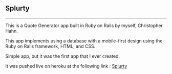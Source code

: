 Splurty
---------
---------
This is a Quote Generator app built in Ruby on Rails by myself, Christopher Hahn.



This app implements using a database with a mobile-first design using the Ruby on Rails framework, HTML, and CSS.

Simple app, but it was the first app that I ever created.

It was pushed live on heroku at the following link :
[Splurty](https://splurty-christopher-hahn.herokuapp.com)